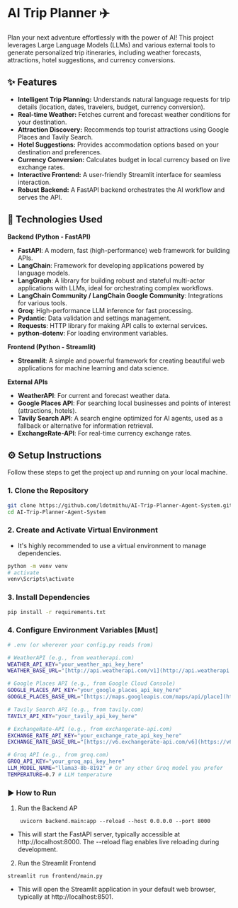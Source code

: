 # AI Trip Planner ✈️

Plan your next adventure effortlessly with the power of AI! This project leverages Large Language Models (LLMs) and various external tools to generate personalized trip itineraries, including weather forecasts, attractions, hotel suggestions, and currency conversions.

## ✨ Features

* **Intelligent Trip Planning:** Understands natural language requests for trip details (location, dates, travelers, budget, currency conversion).
* **Real-time Weather:** Fetches current and forecast weather conditions for your destination.
* **Attraction Discovery:** Recommends top tourist attractions using Google Places and Tavily Search.
* **Hotel Suggestions:** Provides accommodation options based on your destination and preferences.
* **Currency Conversion:** Calculates budget in local currency based on live exchange rates.
* **Interactive Frontend:** A user-friendly Streamlit interface for seamless interaction.
* **Robust Backend:** A FastAPI backend orchestrates the AI workflow and serves the API.

## 🚀 Technologies Used

**Backend (Python - FastAPI)**
* **FastAPI**: A modern, fast (high-performance) web framework for building APIs.
* **LangChain**: Framework for developing applications powered by language models.
* **LangGraph**: A library for building robust and stateful multi-actor applications with LLMs, ideal for orchestrating complex workflows.
* **LangChain Community / LangChain Google Community**: Integrations for various tools.
* **Groq**: High-performance LLM inference for fast processing.
* **Pydantic**: Data validation and settings management.
* **Requests**: HTTP library for making API calls to external services.
* **python-dotenv**: For loading environment variables.

**Frontend (Python - Streamlit)**
* **Streamlit**: A simple and powerful framework for creating beautiful web applications for machine learning and data science.

**External APIs**
* **WeatherAPI**: For current and forecast weather data.
* **Google Places API**: For searching local businesses and points of interest (attractions, hotels).
* **Tavily Search API**: A search engine optimized for AI agents, used as a fallback or alternative for information retrieval.
* **ExchangeRate-API**: For real-time currency exchange rates.

## ⚙️ Setup Instructions

Follow these steps to get the project up and running on your local machine.

### 1. Clone the Repository

```bash
git clone https://github.com/ldotmithu/AI-Trip-Planner-Agent-System.git
cd AI-Trip-Planner-Agent-System 
```
### 2. Create and Activate Virtual Environment
- It's highly recommended to use a virtual environment to manage dependencies.

```bash
python -m venv venv
# activate 
venv\Scripts\activate
```
### 3. Install Dependencies
```bash
pip install -r requirements.txt
```
### 4. Configure Environment Variables [Must]
``` bash 
# .env (or wherever your config.py reads from)

# WeatherAPI (e.g., from weatherapi.com)
WEATHER_API_KEY="your_weather_api_key_here"
WEATHER_BASE_URL="[http://api.weatherapi.com/v1](http://api.weatherapi.com/v1)"

# Google Places API (e.g., from Google Cloud Console)
GOOGLE_PLACES_API_KEY="your_google_places_api_key_here"
GOOGLE_PLACES_BASE_URL="[https://maps.googleapis.com/maps/api/place](https://maps.googleapis.com/maps/api/place)" # This might not be directly used if using langchain_google_community

# Tavily Search API (e.g., from tavily.com)
TAVILY_API_KEY="your_tavily_api_key_here"

# ExchangeRate-API (e.g., from exchangerate-api.com)
EXCHANGE_RATE_API_KEY="your_exchange_rate_api_key_here"
EXCHANGE_RATE_BASE_URL="[https://v6.exchangerate-api.com/v6](https://v6.exchangerate-api.com/v6)"

# Groq API (e.g., from groq.com)
GROQ_API_KEY="your_groq_api_key_here"
LLM_MODEL_NAME="llama3-8b-8192" # Or any other Groq model you prefer
TEMPERATURE=0.7 # LLM temperature
```

### ▶️ How to Run

1. Run the Backend AP
```
    uvicorn backend.main:app --reload --host 0.0.0.0 --port 8000
```
- This will start the FastAPI server, typically accessible at http://localhost:8000. The --reload flag enables live reloading during development.

2. Run the Streamlit Frontend
```
streamlit run frontend/main.py
```
- This will open the Streamlit application in your default web browser, typically at http://localhost:8501.


